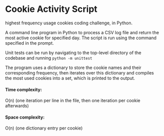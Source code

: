 # Cookie Activity Script
highest frequency usage cookies coding challenge, in Python. 

A command line program in Python to process a CSV log file and return the most active cookie for specified day. The script is run using the command specified in the prompt.

Unit tests can be run by navigating to the top-level directory of the codebase and running `python -m unittest`

The program uses a dictionary to store the cookie names and their corresponding frequency, then iterates over this dictionary and compiles the most used cookies into a set, which is printed to the output. 

<h4><b>Time complexity:</b></h4> O(n) (one iteration per line in the file, then one iteration per cookie afterwards)
<h4><b>Space complexity:</b></h4> O(n) (one dictionary entry per cookie)
